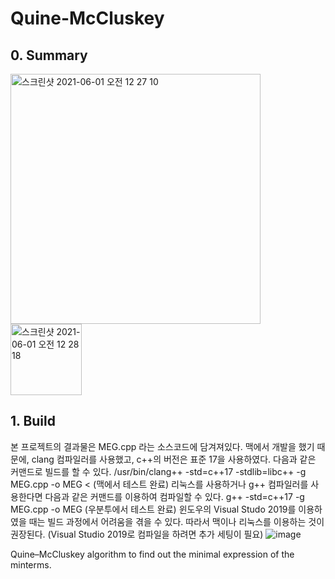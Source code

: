 # Quine-McCluskey

## 0. Summary 
<img width="400" alt="스크린샷 2021-06-01 오전 12 27 10" src="https://user-images.githubusercontent.com/56920080/120214942-1e92e080-c270-11eb-862a-a7dc95757e7e.png">

<img width="114" alt="스크린샷 2021-06-01 오전 12 28 18" src="https://user-images.githubusercontent.com/56920080/120215141-57cb5080-c270-11eb-8abb-4ee3f92727fc.png">


## 1. Build


본 프로젝트의 결과물은 MEG.cpp 라는 소스코드에 담겨져있다. 맥에서 개발을 했기 때문에, clang 컴파일러를 사용했고, c++의 버전은 표준 17을 사용하였다. 다음과 같은 커맨드로 빌드를 할 수 있다.
/usr/bin/clang++ -std=c++17 -stdlib=libc++ -g MEG.cpp -o MEG <     (맥에서 테스트 완료)
리눅스를 사용하거나 g++ 컴파일러를 사용한다면 다음과 같은 커맨드를 이용하여 컴파일할 수 있다.
g++ -std=c++17 -g MEG.cpp -o MEG          (우분투에서 테스트 완료)
윈도우의 Visual Studo 2019를 이용하였을 때는 빌드 과정에서 어려움을 겪을 수 있다. 따라서 맥이나 리눅스를 이용하는 것이 권장된다. (Visual Studio 2019로 컴파일을 하려면 추가 세팅이 필요)
![image](https://user-images.githubusercontent.com/56920080/120214774-e2f81680-c26f-11eb-9de6-9ee9c01457fa.png)

Quine–McCluskey algorithm to find out the minimal expression of the minterms.
